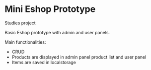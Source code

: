# Mini Eshop Prototype
Studies project

Basic Eshop prototype with admin and user panels.

Main functionalities:
- CRUD 
- Products are displayed in admin panel product list and user panel
- Items are saved in localstorage

